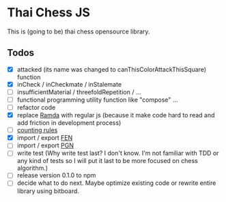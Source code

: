 # Thai Chess JS
This is (going to be) thai chess opensource library.

## Todos
- [x] attacked (its name was changed to canThisColorAttackThisSquare) function
- [x] inCheck / inCheckmate / inStalemate
- [ ] insufficientMaterial / threefoldRepetition / ...
- [ ] functional programming utility function like "compose" ...
- [ ] refactor code
- [x] replace [Ramda](https://ramdajs.com/) with regular js (because it make code hard to read and add friction in development process)
- [ ] [counting rules](https://www.chessvariants.com/play/makruk-thai-chess)
- [x] import / export [FEN](https://en.wikipedia.org/wiki/Forsyth%E2%80%93Edwards_Notation)
- [ ] import / export [PGN](https://en.wikipedia.org/wiki/Portable_Game_Notation)
- [ ] write test (Why write test last? I don't know. I'm not familiar with TDD or any kind of tests so I will put it last to be more focused on chess algorithm.)
- [ ] release version 0.1.0 to npm
- [ ] decide what to do next. Maybe optimize existing code or rewrite entire library using bitboard.
